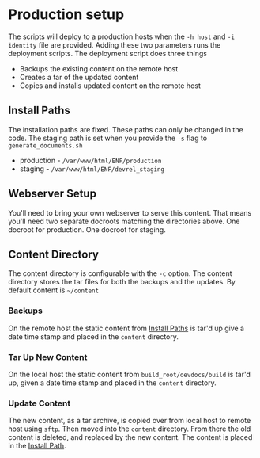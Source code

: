 # Production setup

The scripts will deploy to a production hosts when the `-h host` and `-i identity` file are provided. Adding these two parameters runs the deployment scripts. The deployment script does three things
- Backups the existing content on the remote host
- Creates a tar of the updated content
- Copies and installs updated content on the remote host

## Install Paths

The installation paths are fixed. These paths can only be changed in the code. The staging path is set when you provide the `-s` flag to `generate_documents.sh`

- production - `/var/www/html/ENF/production`
- staging - `/var/www/html/ENF/devrel_staging`

## Webserver Setup

You'll need to bring your own webserver to serve this content. That means you'll need two separate docroots matching the directories above. One docroot for production. One docroot for staging.

## Content Directory

The content directory is configurable with the `-c` option. The content directory stores the tar files for both the backups and the updates. By default content is `~/content`

### Backups
On the remote host the static content from [Install Paths](Production-Setup.md#install-paths) is tar'd up give a date time stamp and placed in the `content` directory.

### Tar Up New Content
On the local host the static content from `build_root/devdocs/build` is tar'd up, given a date time stamp and placed in the `content` directory.

### Update Content
The new content, as a tar archive, is copied over from local host to remote host using `sftp`. Then moved into the `content` directory. From there the old content is deleted, and replaced by the new content. The content is placed in the [Install Path](Production-Setup.md#install-paths).
